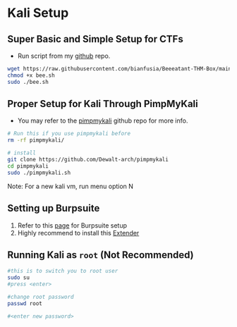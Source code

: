 # Kali Setup

## Super Basic and Simple Setup for CTFs
- Run script from my [github](https://github.com/bianfusia/Beeeatant-THM-Box) repo.
``` bash
wget https://raw.githubusercontent.com/bianfusia/Beeeatant-THM-Box/main/bee.sh
chmod +x bee.sh
sudo ./bee.sh
```

## Proper Setup for Kali Through PimpMyKali

- You may refer to the [pimpmykali](https://github.com/Dewalt-arch/pimpmykali) github repo for more info.

```bash
# Run this if you use pimpmykali before
rm -rf pimpmykali/
```
```bash
# install
git clone https://github.com/Dewalt-arch/pimpmykali
cd pimpmykali
sudo ./pimpmykali.sh
```
Note: For a new kali vm, run menu option N

## Setting up Burpsuite

1. Refer to this [page](https://github.com/bianfusia/PEH-notes/blob/main/04.%20Reconnaissance/Info%20Gathering%20with%20BurpSuite.md) for Burpsuite setup
2. Highly recommend to install this [Extender](https://github.com/bianfusia/PEH-notes/blob/main/04.%20Reconnaissance/Info%20Gathering%20with%20BurpSuite.md)

## Running Kali as ```root``` (Not Recommended)
```bash
#this is to switch you to root user
sudo su
#press <enter>

#change root password
passwd root

#<enter new password>
```


